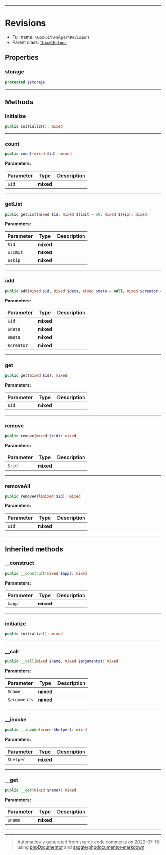 ***

# Revisions





* Full name: `\Cockpit\Helper\Revisions`
* Parent class: [`\Lime\Helper`](../../Lime/Helper.md)



## Properties


### storage



```php
protected $storage
```






***

## Methods


### initialize



```php
public initialize(): mixed
```











***

### count



```php
public count(mixed $id): mixed
```








**Parameters:**

| Parameter | Type | Description |
|-----------|------|-------------|
| `$id` | **mixed** |  |




***

### getList



```php
public getList(mixed $id, mixed $limit = 50, mixed $skip): mixed
```








**Parameters:**

| Parameter | Type | Description |
|-----------|------|-------------|
| `$id` | **mixed** |  |
| `$limit` | **mixed** |  |
| `$skip` | **mixed** |  |




***

### add



```php
public add(mixed $id, mixed $data, mixed $meta = null, mixed $creator = null): mixed
```








**Parameters:**

| Parameter | Type | Description |
|-----------|------|-------------|
| `$id` | **mixed** |  |
| `$data` | **mixed** |  |
| `$meta` | **mixed** |  |
| `$creator` | **mixed** |  |




***

### get



```php
public get(mixed $id): mixed
```








**Parameters:**

| Parameter | Type | Description |
|-----------|------|-------------|
| `$id` | **mixed** |  |




***

### remove



```php
public remove(mixed $rid): mixed
```








**Parameters:**

| Parameter | Type | Description |
|-----------|------|-------------|
| `$rid` | **mixed** |  |




***

### removeAll



```php
public removeAll(mixed $id): mixed
```








**Parameters:**

| Parameter | Type | Description |
|-----------|------|-------------|
| `$id` | **mixed** |  |




***


## Inherited methods


### __construct



```php
public __construct(mixed $app): mixed
```








**Parameters:**

| Parameter | Type | Description |
|-----------|------|-------------|
| `$app` | **mixed** |  |




***

### initialize



```php
public initialize(): mixed
```











***

### __call



```php
public __call(mixed $name, mixed $arguments): mixed
```








**Parameters:**

| Parameter | Type | Description |
|-----------|------|-------------|
| `$name` | **mixed** |  |
| `$arguments` | **mixed** |  |




***

### __invoke



```php
public __invoke(mixed $helper): mixed
```








**Parameters:**

| Parameter | Type | Description |
|-----------|------|-------------|
| `$helper` | **mixed** |  |




***

### __get



```php
public __get(mixed $name): mixed
```








**Parameters:**

| Parameter | Type | Description |
|-----------|------|-------------|
| `$name` | **mixed** |  |




***


***
> Automatically generated from source code comments on 2022-07-16 using [phpDocumentor](http://www.phpdoc.org/) and [saggre/phpdocumentor-markdown](https://github.com/Saggre/phpDocumentor-markdown)
